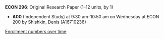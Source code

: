 **ECON 296**: Original Research Paper (1–12 units, by 1)

- **A00** (Independent Study) at 9:30 am–10:50 am on Wednesday at ECON 200 by Shishkin, Denis (A16710236)

[Enrollment numbers over time](./ECON296.tsv)
